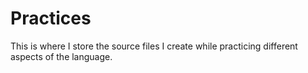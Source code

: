 # Practices

This is where I store the source files I create while practicing different aspects of the language.

